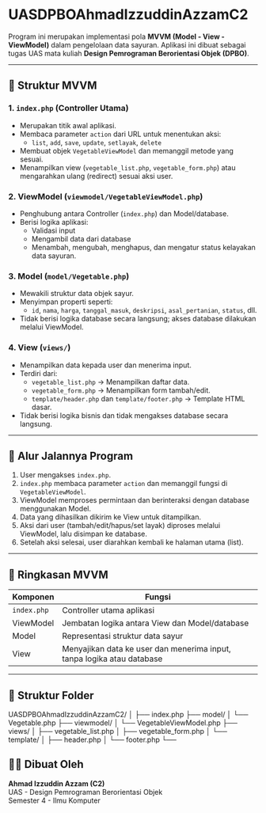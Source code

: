 # UASDPBOAhmadIzzuddinAzzamC2

Program ini merupakan implementasi pola **MVVM (Model - View - ViewModel)** dalam pengelolaan data sayuran. Aplikasi ini dibuat sebagai tugas UAS mata kuliah **Design Pemrograman Berorientasi Objek (DPBO)**.

---

## 🧩 Struktur MVVM

### 1. `index.php` (Controller Utama)
- Merupakan titik awal aplikasi.
- Membaca parameter `action` dari URL untuk menentukan aksi:
  - `list`, `add`, `save`, `update`, `setlayak`, `delete`
- Membuat objek `VegetableViewModel` dan memanggil metode yang sesuai.
- Menampilkan view (`vegetable_list.php`, `vegetable_form.php`) atau mengarahkan ulang (redirect) sesuai aksi user.

### 2. ViewModel (`viewmodel/VegetableViewModel.php`)
- Penghubung antara Controller (`index.php`) dan Model/database.
- Berisi logika aplikasi:
  - Validasi input
  - Mengambil data dari database
  - Menambah, mengubah, menghapus, dan mengatur status kelayakan data sayuran.

### 3. Model (`model/Vegetable.php`)
- Mewakili struktur data objek sayur.
- Menyimpan properti seperti:
  - `id`, `nama`, `harga`, `tanggal_masuk`, `deskripsi`, `asal_pertanian`, `status`, dll.
- Tidak berisi logika database secara langsung; akses database dilakukan melalui ViewModel.

### 4. View (`views/`)
- Menampilkan data kepada user dan menerima input.
- Terdiri dari:
  - `vegetable_list.php` → Menampilkan daftar data.
  - `vegetable_form.php` → Menampilkan form tambah/edit.
  - `template/header.php` dan `template/footer.php` → Template HTML dasar.
- Tidak berisi logika bisnis dan tidak mengakses database secara langsung.

---

## 🔄 Alur Jalannya Program

1. User mengakses `index.php`.
2. `index.php` membaca parameter `action` dan memanggil fungsi di `VegetableViewModel`.
3. ViewModel memproses permintaan dan berinteraksi dengan database menggunakan Model.
4. Data yang dihasilkan dikirim ke View untuk ditampilkan.
5. Aksi dari user (tambah/edit/hapus/set layak) diproses melalui ViewModel, lalu disimpan ke database.
6. Setelah aksi selesai, user diarahkan kembali ke halaman utama (list).

---

## 🧠 Ringkasan MVVM
| Komponen     | Fungsi                                                                 |
|--------------|------------------------------------------------------------------------|
| `index.php`  | Controller utama aplikasi                                              |
| ViewModel    | Jembatan logika antara View dan Model/database                         |
| Model        | Representasi struktur data sayur                                       |
| View         | Menyajikan data ke user dan menerima input, tanpa logika atau database |

---

## 📁 Struktur Folder
UASDPBOAhmadIzzuddinAzzamC2/
│
├── index.php
├── model/
│ └── Vegetable.php
├── viewmodel/
│ └── VegetableViewModel.php
├── views/
│ ├── vegetable_list.php
│ ├── vegetable_form.php
│ └── template/
│ ├── header.php
│ └── footer.php
└── 

## 👨‍💻 Dibuat Oleh
**Ahmad Izzuddin Azzam (C2)**  
UAS - Design Pemrograman Berorientasi Objek  
Semester 4 - Ilmu Komputer
